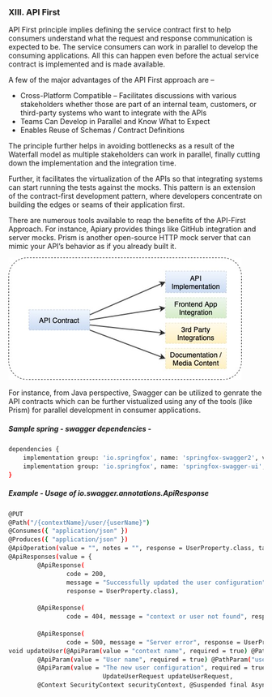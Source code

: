 ### XIII.	API First

API First principle implies defining the service contract first to help consumers understand what the request and response communication is expected to be. The service consumers can work in parallel to develop the consuming applications. All this can happen even before the actual service contract is implemented and is made available. 

A few of the major advantages of the API First approach are –
- Cross-Platform Compatible – Facilitates discussions with various stakeholders whether those are part of an internal team, customers, or third-party systems who want to integrate with the APIs
- Teams Can Develop in Parallel and Know What to Expect
- Enables Reuse of Schemas / Contract Definitions

The principle further helps in avoiding bottlenecks as a result of the Waterfall model as multiple stakeholders can work in parallel, finally cutting down the implementation and the integration time.

Further, it facilitates the virtualization of the APIs so that integrating systems can start running the tests against the mocks. This pattern is an extension of the contract-first development pattern, where developers concentrate on building the edges or seams of their application first.

There are numerous tools available to reap the benefits of the API-First Approach. For instance, Apiary provides things like GitHub integration and server mocks. Prism is another open-source HTTP mock server that can mimic your API’s behavior as if you already built it.

![15FactorApp-API-First.jpg](./images/15FactorApp-API-First.jpg)


For instance, from Java perspective, Swagger can be utilized to genrate the API contracts which can be further vistualized using any of the tools (like Prism) for parallel development in consumer applications.

##### Sample spring - swagger dependencies -
```sh
dependencies {
    implementation group: 'io.springfox', name: 'springfox-swagger2', version: '3.0.0'
    implementation group: 'io.springfox', name: 'springfox-swagger-ui', version: '3.0.0'
}
```

##### Example - Usage of io.swagger.annotations.ApiResponse 
```sh
@PUT
@Path("/{contextName}/user/{userName}")
@Consumes({ "application/json" })
@Produces({ "application/json" })
@ApiOperation(value = "", notes = "", response = UserProperty.class, tags = {  })
@ApiResponses(value = {
        @ApiResponse(
                code = 200,
                message = "Successfully updated the user configuration",
                response = UserProperty.class),

        @ApiResponse(
                code = 404, message = "context or user not found", response = UserProperty.class),

        @ApiResponse(
                code = 500, message = "Server error", response = UserProperty.class) })
void updateUser(@ApiParam(value = "context name", required = true) @PathParam("contextName") String contextName,
        @ApiParam(value = "User name", required = true) @PathParam("userName") String userName,
        @ApiParam(value = "The new user configuration", required = true)
                          UpdateUserRequest updateUserRequest,
        @Context SecurityContext securityContext, @Suspended final AsyncResponse asyncResponse);
```


